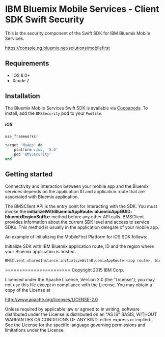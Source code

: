 IBM Bluemix Mobile Services - Client SDK Swift Security
===================================================

This is the security component of the Swift SDK for IBM Bluemix Mobile Services.

https://console.ng.bluemix.net/solutions/mobilefirst

## Requirements
* iOS 8.0+
* Xcode 7


## Installation
The Bluemix Mobile Services Swift SDK is available via [Cocoapods](http://cocoapods.org/).
To install, add the `BMSSecurity` pod to your `Podfile`.

##### iOS
```ruby
use_frameworks!

target 'MyApp' do
    platform :ios, '8.0'
    pod 'BMSSecurity'
end
```
## Getting started

Connectivity and interaction between your mobile app and the Bluemix services depends on the application ID and application route that are associated with Bluemix application.

The BMSClient API is the entry point for interacting with the SDK. You must invoke the **initializeWithBluemixAppRoute: bluemixAppGUID: bluemixRegionSuffix:** method before any other API calls. BMSClient provides information about the current SDK level and access to service SDKs. This method is usually in the application delegate of your mobile app.

An example of initializing the MobileFirst Platform for iOS SDK follows:

Initialize SDK with IBM Bluemix application route, ID and the region where your Bluemix application is hosted.
```Swift
BMSClient.sharedInstance.initializeWithBluemixAppRoute(<app route>, bluemixAppGUID: <app guid>, bluemixRegionSuffix: BMSClient.<region>)
```

=======================
Copyright 2015 IBM Corp.

Licensed under the Apache License, Version 2.0 (the "License");
you may not use this file except in compliance with the License.
You may obtain a copy of the License at

http://www.apache.org/licenses/LICENSE-2.0

Unless required by applicable law or agreed to in writing, software
distributed under the License is distributed on an "AS IS" BASIS,
WITHOUT WARRANTIES OR CONDITIONS OF ANY KIND, either express or implied.
See the License for the specific language governing permissions and
limitations under the License.
